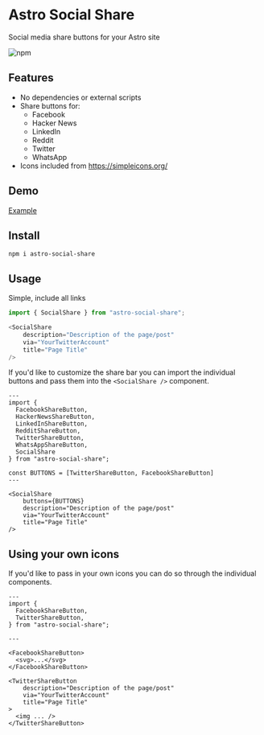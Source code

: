 # Astro Social Share

Social media share buttons for your Astro site 

![npm](https://img.shields.io/npm/v/astro-social-share)

## Features
* No dependencies or external scripts
* Share buttons for:
  * Facebook
  * Hacker News
  * LinkedIn
  * Reddit
  * Twitter
  * WhatsApp
* Icons included from https://simpleicons.org/

## Demo
[Example](https://mckerlie.com/posts/improving-the-sharing-experience-in-astro)

## Install

`npm i astro-social-share`

## Usage

Simple, include all links

```js
import { SocialShare } from "astro-social-share";

<SocialShare
    description="Description of the page/post"
    via="YourTwitterAccount"
    title="Page Title"
/>
```

If you'd like to customize the share bar you can import the individual buttons and pass them into the `<SocialShare />` component.

```astro
---
import { 
  FacebookShareButton,
  HackerNewsShareButton,
  LinkedInShareButton,
  RedditShareButton,
  TwitterShareButton,
  WhatsAppShareButton,
  SocialShare
} from "astro-social-share";

const BUTTONS = [TwitterShareButton, FacebookShareButton]
---

<SocialShare
    buttons={BUTTONS}
    description="Description of the page/post"
    via="YourTwitterAccount"
    title="Page Title"
/>
```

## Using your own icons

If you'd like to pass in your own icons you can do so through the individual components.

```astro
---
import { 
  FacebookShareButton,
  TwitterShareButton,
} from "astro-social-share";

---

<FacebookShareButton>
  <svg>...</svg>
</FacebookShareButton>

<TwitterShareButton
    description="Description of the page/post"
    via="YourTwitterAccount"
    title="Page Title"
>
  <img ... />
</TwitterShareButton>
```

